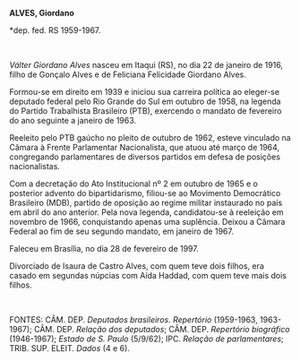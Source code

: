 **ALVES, Giordano**

\*dep. fed. RS 1959-1967.

 

*Válter Giordano Alves* nasceu em Itaqui (RS), no dia 22 de janeiro de
1916, filho de Gonçalo Alves e de Feliciana Felicidade Giordano Alves.

Formou-se em direito em 1939 e iniciou sua carreira política ao
eleger-se deputado federal pelo Rio Grande do Sul em outubro de 1958, na
legenda do Partido Trabalhista Brasileiro (PTB), exercendo o mandato de
fevereiro do ano seguinte a janeiro de 1963.

Reeleito pelo PTB gaúcho no pleito de outubro de 1962, esteve vinculado
na Câmara à Frente Parlamentar Nacionalista, que atuou até março de
1964, congregando parlamentares de diversos partidos em defesa de
posições nacionalistas.

Com a decretação do Ato Institucional nº 2 em outubro de 1965 e o
posterior advento do bipartidarismo, filiou-se ao Movimento Democrático
Brasileiro (MDB), partido de oposição ao regime militar instaurado no
país em abril do ano anterior. Pela nova legenda, candidatou-se à
reeleição em novembro de 1966, conquistando apenas uma suplência. Deixou
a Câmara Federal ao fim de seu segundo mandato, em janeiro de 1967.

Faleceu em Brasília, no dia 28 de fevereiro de 1997.

Divorciado de Isaura de Castro Alves, com quem teve dois filhos, era
casado em segundas núpcias com Aída Haddad, com quem teve mais dois
filhos.

 

FONTES: CÂM. DEP. *Deputados brasileiros. Repertório* (1959-1963,
1963-1967); CÂM. DEP. *Relação dos deputados*; CÂM. DEP. *Repertório
biográfico* (1946-1967); *Estado de S. Paulo* (5/9/62); IPC. *Relação de
parlamentares*; TRIB. SUP. ELEIT. *Dados* (4 e 6).

 
